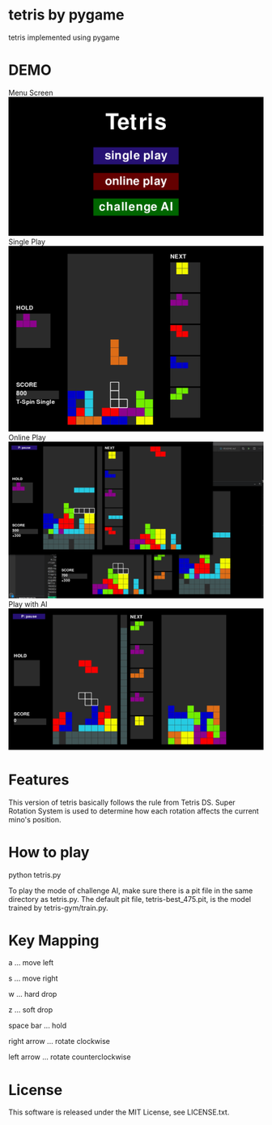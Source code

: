 # tetris by pygame
tetris implemented using pygame

# DEMO
Menu Screen
![Image of Demo Play](https://github.com/froprintoai/tetris/blob/master/menu.png?raw=true)
Single Play
![Image of Demo Play](https://github.com/froprintoai/tetris/blob/master/demo.png?raw=true)
Online Play
![Image of Demo Play](https://github.com/froprintoai/tetris/blob/master/online.png?raw=true)
Play with AI
![Image of Demo Play](https://github.com/froprintoai/tetris/blob/master/with_cpu.png?raw=true)
 
# Features
This version of tetris basically follows the rule from Tetris DS.
Super Rotation System is used to determine how each rotation affects the current mino's position. 

# How to play
python tetris.py

To play the mode of challenge AI, make sure there is a pit file in the same directory as tetris.py.
The default pit file, tetris-best_475.pit, is the model trained by tetris-gym/train.py. 
 
# Key Mapping

a ... move left

s ... move right

w ... hard drop

z ... soft drop

space bar ... hold

right arrow ... rotate clockwise

left arrow ... rotate counterclockwise
  
# License
This software is released under the MIT License, see LICENSE.txt.
